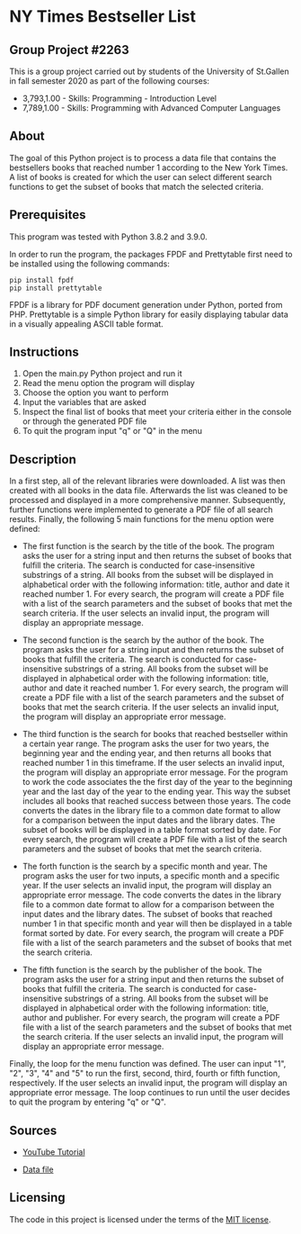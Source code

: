 # NY Times Bestseller List

## Group Project #2263
This is a group project carried out by students of the University of St.Gallen in fall semester 2020 as part of the following courses:
* 3,793,1.00 - Skills: Programming - Introduction Level
* 7,789,1.00 - Skills: Programming with Advanced Computer Languages

## About
The goal of this Python project is to process a data file that contains the bestsellers books that reached number 1 according to the New York Times. A list of books is created for which the user can select different search functions to get the subset of books that match the selected criteria.

## Prerequisites
This program was tested with Python 3.8.2 and 3.9.0. 

In order to run the program, the packages FPDF and Prettytable first need to be installed using the following commands:

```
pip install fpdf
pip install prettytable
```
FPDF is a library for PDF document generation under Python, ported from PHP. 
Prettytable is a simple Python library for easily displaying tabular data in a visually appealing ASCII table format.

## Instructions
1. Open the main.py Python project and run it
2. Read the menu option the program will display
3. Choose the option you want to perform
4. Input the variables that are asked 
5. Inspect the final list of books that meet your criteria either in the console or through the generated PDF file
6. To quit the program input "q" or "Q" in the menu


## Description
In a first step, all of the relevant libraries were downloaded. A list was then created with all books in the data file.
Afterwards the list was cleaned to be processed and displayed in a more comprehensive manner. Subsequently, further functions were implemented to generate a PDF file of all search results. Finally, the following 5 main functions for the menu option were defined:

* The first function is the search by the title of the book. The program asks the user for a string input and then returns the subset of books that fulfill the criteria. The search is conducted for case-insensitive substrings of a string.
All books from the subset will be displayed in alphabetical order with the following information: title, author and date it reached number 1. For every search, the program will create a PDF file with a list of the search parameters and the subset of books that met the search criteria.
If the user selects an invalid input, the program will display an appropriate message.

* The second function is the search by the author of the book. The program asks the user for a string input and then returns the subset of books that fulfill the criteria. The search is conducted for case-insensitive substrings of a string.
All books from the subset will be displayed in alphabetical order with the following information: title, author and date it reached number 1. For every search, the program will create a PDF file with a list of the search parameters and the subset of books that met the search criteria.
If the user selects an invalid input, the program will display an appropriate error message.

* The third function is the search for books that reached bestseller within a certain year range. The program asks the user for two years, the beginning year and the ending year, and then returns all books that reached number 1 in this timeframe.
If the user selects an invalid input, the program will display an appropriate error message. 
For the program to work the code associates the the first day of the year to the beginning year and the last day of the year to the ending year.
This way the subset includes all books that reached success between those years.
The code converts the dates in the library file to a common date format to allow for a comparison between the input dates and the library dates.
The subset of books will be displayed in a table format sorted by date. For every search, the program will create a PDF file with a list of the search parameters and the subset of books that met the search criteria.

* The forth function is the search by a specific month and year. The program asks the user for two inputs, a specific month and a specific year.
If the user selects an invalid input, the program will display an appropriate error message.
The code converts the dates in the library file to a common date format to allow for a comparison between the input dates and the library dates.
The subset of books that reached number 1 in that specific month and year will then be displayed in a table format sorted by date. For every search, the program will create a PDF file with a list of the search parameters and the subset of books that met the search criteria.

* The fifth function is the search by the publisher of the book. The program asks the user for a string input and then returns the subset of books that fulfill the criteria. The search is conducted for case-insensitive substrings of a string.
All books from the subset will be displayed in alphabetical order with the following information: title, author and publisher. For every search, the program will create a PDF file with a list of the search parameters and the subset of books that met the search criteria.
If the user selects an invalid input, the program will display an appropriate error message.

Finally, the loop for the menu function was defined. The user can input "1", "2", "3", "4" and "5" to run the first, second, third, fourth or fifth function, respectively.
If the user selects an invalid input, the program will display an appropriate error message.
The loop continues to run until the user decides to quit the program by entering "q" or "Q".

## Sources
* [YouTube Tutorial](http://youtu.be/O4hNpq3Aiig)

* [Data file](https://drive.google.com/drive/folders/1xzpvleKVbRHnPR1SAKtJXcDCxg7K0Yhw)

## Licensing

The code in this project is licensed under the terms of the [MIT license](https://opensource.org/licenses/MIT).
